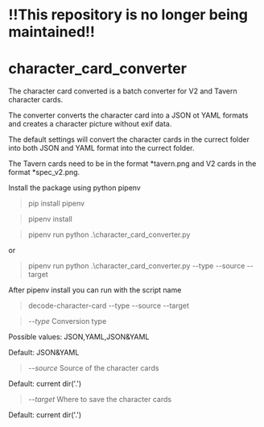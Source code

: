 # !!This repository is no longer being maintained!!
# character_card_converter
The character card converted is a batch converter for V2 and Tavern character cards.

The converter converts the character card into a JSON ot YAML formats and creates a character picture without exif data.

The default settings will convert the character cards in the currect folder into both JSON and YAML format into the currect folder.

The Tavern cards need to be in the format *tavern.png and V2 cards in the format *spec_v2.png.

Install the package using python pipenv
>pip install pipenv

>pipenv install

>pipenv run python .\character_card_converter.py

or
>pipenv run python .\character_card_converter.py --type <type> --source <source dir> --target <target dir>

After pipenv install you can run with the script name
>decode-character-card --type <type> --source <source dir> --target <target dir>

>_--type_
Conversion type

Possible values: JSON,YAML,JSON&YAML

Default: JSON&YAML

>_--source_
Source of the character cards

Default: current dir('.')

>_--target_
Where to save the character cards

Default: current dir('.')
